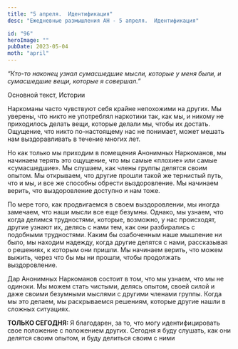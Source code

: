 ```yaml
---
title: "5 апреля.  Идентификация"
desc: "Ежедневные размышления АН - 5 апреля.  Идентификация"

id: "96"
heroImage: ""
pubDate: 2023-05-04
moth: "april"
---
```


_“Кто-то наконец узнал сумасшедшие мысли, которые у меня были, и сумасшедшие
вещи, которые я совершал.”_

Основной текст, Истории

Наркоманы часто чувствуют себя крайне непохожими на других. Мы уверены, что
никто не употреблял наркотики так, как мы, и никому не приходилось делать
вещи, которые делали мы, чтобы их достать. Ощущение, что никто по-настоящему
нас не понимает, может мешать нам выздоравливать в течение многих лет.

Но как только мы приходим в помещения Анонимных Наркоманов, мы начинаем терять
это ощущение, что мы самые «плохие» или самые «сумасшедшие». Мы слушаем, как
члены группы делятся своим опытом. Мы открываем, что другие прошли такой же
тернистый путь, что и мы, и все же способны обрести выздоровление. Мы начинаем
верить, что выздоровление доступно и нам тоже.

По мере того, как продвигаемся в своем выздоровлении, мы иногда замечаем, что
наши мысли все еще безумны. Однако, мы узнаем, что когда делимся трудностями,
которые, возможно, у нас происходят, другие узнают их, делясь с нами тем, как
они разбирались с подобными трудностями. Каким бы озабоченным наше мышление ни
было, мы находим надежду, когда другие делятся с нами, рассказывая о решениях,
к которым они пришли. Мы начинаем верить, что можем выжить, через что бы мы ни
прошли, чтобы продолжать выздоровление.

Дар Анонимных Наркоманов состоит в том, что мы узнаем, что мы не одиноки. Мы
можем стать чистыми, делясь опытом, своей силой и даже своими безумными
мыслями с другими членами группы. Когда мы это делаем, мы раскрываемся
решениям, которые другие нашли в сложных ситуациях.

**ТОЛЬКО СЕГОДНЯ:** Я благодарен, за то, что могу идентифицировать свое
положение с положением других. Сегодня я буду слушать, как они делятся своим
опытом, и буду делиться своим с ними
